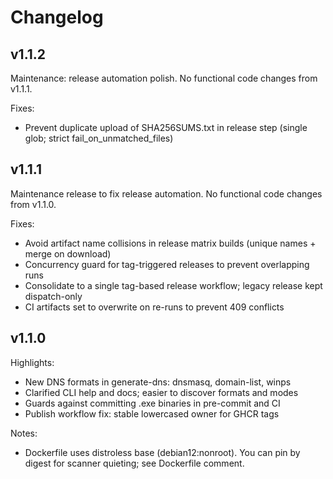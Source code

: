 # Changelog

## v1.1.2

Maintenance: release automation polish. No functional code changes from v1.1.1.

Fixes:
- Prevent duplicate upload of SHA256SUMS.txt in release step (single glob; strict fail_on_unmatched_files)

## v1.1.1

Maintenance release to fix release automation. No functional code changes from v1.1.0.

Fixes:
- Avoid artifact name collisions in release matrix builds (unique names + merge on download)
- Concurrency guard for tag-triggered releases to prevent overlapping runs
- Consolidate to a single tag-based release workflow; legacy release kept dispatch-only
- CI artifacts set to overwrite on re-runs to prevent 409 conflicts

## v1.1.0

Highlights:
- New DNS formats in generate-dns: dnsmasq, domain-list, winps
- Clarified CLI help and docs; easier to discover formats and modes
- Guards against committing .exe binaries in pre-commit and CI
- Publish workflow fix: stable lowercased owner for GHCR tags

Notes:
- Dockerfile uses distroless base (debian12:nonroot). You can pin by digest for scanner quieting; see Dockerfile comment.

